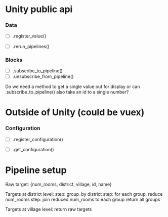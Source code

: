 # Unity public api

### Data
- [ ] .register_value()
- [ ] .rerun_pipelines()


### Blocks
- [ ] .subscribe_to_pipeline()
- [ ] .unsubscribe_from_pipeline()

Do we need a method to get a single value out for display or can .subscribe_to_pipeline() also take an id to a single number?


# Outside of Unity (could be vuex)

### Configuration
- [ ] .register_configuration()
- [ ] .get_configuration()


# Pipeline setup

Raw target:
{num_rooms, district, village, id, name}

Targets at district level:
  step: group_by district
  step: for each group, reduce num_rooms
  step: join reduced num_rooms to each group
  return all groups

Targets at village level:
  return raw targets
